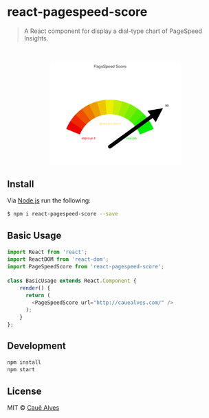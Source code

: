 # react-pagespeed-score

> A React component for display a dial-type chart of PageSpeed Insights.

<br />

<p align="center">
  <img width="60%" src="./screenshot.png?raw=true" />
</p>

## Install 

Via [Node.js](https://nodejs.org) run the following:
```bash
$ npm i react-pagespeed-score --save
```

## Basic Usage
```js
import React from 'react';
import ReactDOM from 'react-dom';
import PageSpeedScore from 'react-pagespeed-score';

class BasicUsage extends React.Component {
    render() {
      return (
        <PageSpeedScore url="http://cauealves.com/" />
      );
    }
};
```

## Development

```bash
npm install
npm start
```

## License

MIT © [Cauê Alves](http://cauealves.com)
